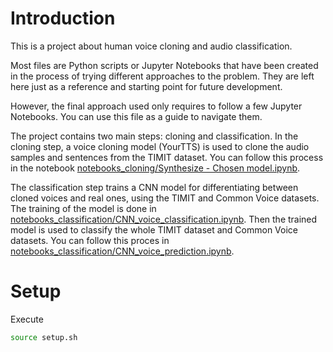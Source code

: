 # Introduction
This is a project about human voice cloning and audio classification.

Most files are Python scripts or Jupyter Notebooks that have been created in the process of trying different approaches to the problem. They are left here just as a reference and starting point for future development.

However, the final approach used only requires to follow a few Jupyter Notebooks. You can use this file as a guide to navigate them.

The project contains two main steps: cloning and classification. In the cloning step, a voice cloning model (YourTTS) is used to clone the audio samples and sentences from the TIMIT dataset. You can follow this process in the notebook [notebooks_cloning/Synthesize - Chosen model.ipynb](notebooks_cloning/Synthesize%20-%20Chosen%20model.ipynb).

The classification step trains a CNN model for differentiating between cloned voices and real ones, using the TIMIT and Common Voice datasets.
The training of the model is done in [notebooks_classification/CNN_voice_classification.ipynb](notebooks_classification/CNN_voice_classification.ipynb).
Then the trained model is used to classify the whole TIMIT dataset and Common Voice datasets. You can follow this proces in [notebooks_classification/CNN_voice_prediction.ipynb](notebooks_classification/CNN_voice_prediction.ipynb).

# Setup
Execute
```bash
source setup.sh
```